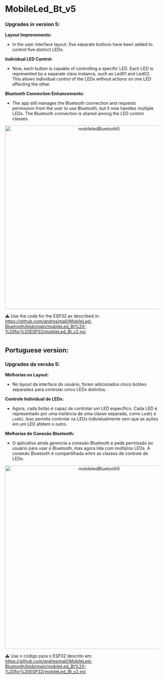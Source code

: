 # MobileLed_Bt_v5

### Upgrades in version 5:

**Layout Improvements:**

- In the user interface layout, five separate buttons have been added to control five distinct LEDs.

**Individual LED Control:**

- Now, each button is capable of controlling a specific LED. Each LED is represented by a separate class instance, such as Led01 and Led02. This allows individual control of the LEDs without actions on one LED affecting the other.

**Bluetooth Connection Enhancements:**

- The app still manages the Bluetooth connection and requests permission from the user to use Bluetooth, but it now handles multiple LEDs. The Bluetooth connection is shared among the LED control classes.

<p align="center">
  <img src="https://github.com/andresima0/MobileLed-Bluetooth/assets/111400782/5ca1fc6f-0ba3-48ba-be2c-232e6fb1cb66"
    alt="mobileledBluetooth5" width="600">
</p>

:warning: Use the code for the ESP32 as described in: https://github.com/andresima0/MobileLed-Bluetooth/blob/main/mobileLed_Bt%20-%20for%20ESP32/mobileLed_Bt_v2.ino

#

## Portuguese version:

### Upgrades da versão 5:

**Melhorias no Layout:**

- No layout da interface do usuário, foram adicionados cinco botões separados para controlar cinco LEDs distintos.

**Controle Individual de LEDs:**

- Agora, cada botão é capaz de controlar um LED específico. Cada LED é representado por uma instância de uma classe separada, como `Led01` e `Led02`. Isso permite controlar os LEDs individualmente sem que as ações em um LED afetem o outro.

**Melhorias de Conexão Bluetooth:**

- O aplicativo ainda gerencia a conexão Bluetooth e pede permissão ao usuário para usar o Bluetooth, mas agora lida com múltiplos LEDs. A conexão Bluetooth é compartilhada entre as classes de controle de LEDs.

<p align="center">
  <img src="https://github.com/andresima0/MobileLed-Bluetooth/assets/111400782/5ca1fc6f-0ba3-48ba-be2c-232e6fb1cb66"
    alt="mobileledBluetooth5" width="600">
</p>

:warning:  Use o código para o ESP32 descrito em: https://github.com/andresima0/MobileLed-Bluetooth/blob/main/mobileLed_Bt%20-%20for%20ESP32/mobileLed_Bt_v2.ino
